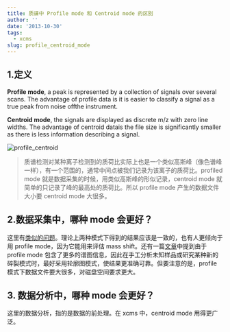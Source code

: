 ```yaml
---
title: 质谱中 Profile mode 和 Centroid mode 的区别
author: ''
date: '2013-10-30'
tags:
  - xcms
slug: profile_centroid_mode
---
```


## 1.定义       

**Profile mode**, a peak is represented by a collection of signals over several scans. The advantage of profile data is it is easier to classify a signal as a true peak from noise offthe instrument.  

**Centroid mode**, the signals are displayed as discrete m/z with zero line widths. The advantage of centroid datais the file size is significantly smaller as there is less information describing a signal.

![profile_centroid](/img/profile_centroid.png)



>质谱检测对某种离子检测到的质荷比实际上也是一个类似高斯峰（像色谱峰一样），有一个范围的，通常中间点被我们记录为该离子的质荷比。profiled mode 就是数据采集的时候，用类似高斯峰的形似记录，centroid mode 就简单的只记录了峰的最高处的质荷比。所以 profile mode 产生的数据文件大小要  centroid mode 大很多。  


## 2.数据采集中，哪种 mode 会更好？     

这里有[类似的问题](http://www.researchgate.net/post/When_quantifying_compounds_using_a_triple_quadrupole_mass_spectrometer_in_MRM_mode_is_centroid_or_profile_the_preferred_setting)。理论上两种模式下得到的结果应该是一致的，也有人更倾向于用 profile mode，因为它能用来评估 mass shift。还有一篇[文章](https://drive.google.com/file/d/0B4p-_k2FifzITUZwdjNYbFhvMUU/edit?usp=sharing)中提到由于 profile mode 包含了更多的谱图信息，因此在手工分析未知样品或研究某种新的碎裂模式时，最好采用轮廓图模式，使结果更准确可靠。但要注意的是，profile 模式下数据文件要大很多，对磁盘空间要求更大。        

## 3. 数据分析中，哪种 mode 会更好？

这里的数据分析，指的是数据的前处理。在 xcms 中，centroid mode 用得更广泛。 